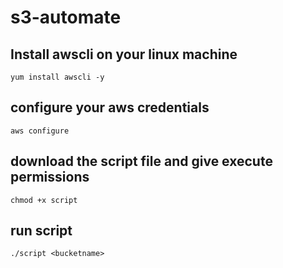 # s3-automate
## Install awscli on your linux machine 
`yum install awscli -y`
## configure your aws credentials
`aws configure`
## download the script file and give execute permissions
`chmod +x script`
## run script
`./script <bucketname>`
